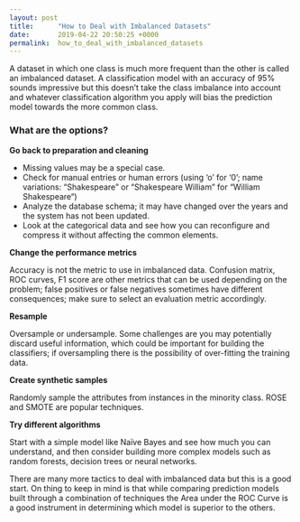```yaml
---
layout: post
title:      "How to Deal with Imbalanced Datasets"
date:       2019-04-22 20:50:25 +0000
permalink:  how_to_deal_with_imbalanced_datasets
---
```



A dataset in which one class is much more frequent than the other is called an imbalanced dataset. A classification model with an accuracy of 95% sounds impressive but this doesn’t take the class imbalance into account and whatever classification algorithm you apply will bias the prediction model towards the more common class.

### **What are the options?**

**Go back to preparation and cleaning**

* Missing values may be a special case.
* Check for manual entries or human errors (using ‘o’ for ‘0’; name variations: “Shakespeare” or “Shakespeare William” for  “William Shakespeare“)
* Analyze the database schema; it may have changed over the years and the system has not been updated.
* Look at the categorical data and see how you can reconfigure and compress it without affecting the common elements.

**Change the performance metrics**

Accuracy is not the metric to use in imbalanced data. Confusion matrix, ROC curves, F1 score are other metrics that can be used depending on the problem; false positives or false negatives sometimes have different consequences; make sure to select an evaluation metric accordingly.

**Resample**

Oversample or undersample. Some challenges are you may potentially discard useful information, which could be important for building the classifiers; if oversampling there is the possibility of over-fitting the training data.

**Create synthetic samples**

Randomly sample the attributes from instances in the minority class. ROSE and SMOTE are popular techniques.

**Try different algorithms**

Start with a simple model like Naïve Bayes and see how much you can understand, and then consider building more complex models such as random forests, decision trees or neural networks.

There are many more tactics to deal with imbalanced data but this is a good start. On thing to keep in mind is that while comparing prediction models built through a combination of techniques the Area under the ROC Curve is a good instrument in determining which model is superior to the others.
